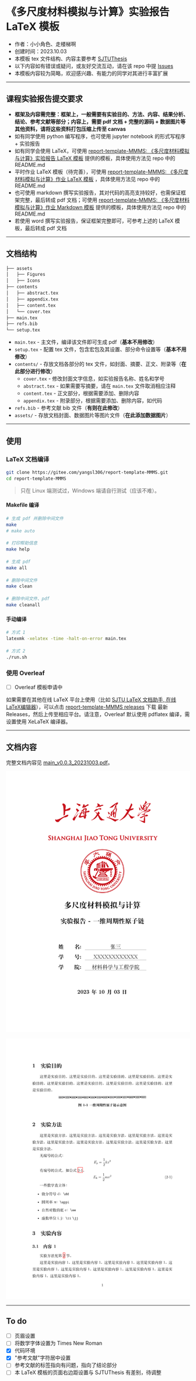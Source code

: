 # 《多尺度材料模拟与计算》实验报告 LaTeX 模板

- 作者：小小角色、走楼梯啊
- 创建时间：2023.10.03
- 本模板 tex 文件结构、内容主要参考 [SJTUThesis](https://github.com/sjtug/SJTUThesis)
- 以下内容如有错误或疑问，或友好交流互动，请在该 repo 中提 [Issues](https://gitee.com/yangsl306/report-template-MMMS/issues/new)
- 本模板内容较为简略，欢迎感兴趣、有能力的同学对其进行丰富扩展

---

## 课程实验报告提交要求

- **框架及内容需完整：框架上，一般需要有实验目的、方法、内容、结果分析、结论、参考文献等部分；内容上，需要 pdf 文档 + 完整的源码 + 数据图片等其他资料，请将这些资料打包压缩上传至 canvas**
- 如有同学使用 python 编写程序，也可使用 jupyter notebook 的形式写程序 + 实验报告
- 如有同学会使用 LaTeX，可使用 [report-template-MMMS: 《多尺度材料模拟与计算》实验报告 LaTeX 模板](https://gitee.com/yangsl306/report-template-MMMS) 提供的模板，具体使用方法见 repo 中的 README.md
- 平时作业 LaTeX 模板（待完善），可使用 [report-template-MMMS: 《多尺度材料模拟与计算》作业 LaTeX 模板](https://gitee.com/yangsl306/report-template-MMMS/tree/homework/) ，具体使用方法见 repo 中的 README.md
- 也可使用 markdown 撰写实验报告，其对代码的高亮支持较好，也需保证框架完整，最后转成 pdf 文档；可使用 [report-template-MMMS: 《多尺度材料模拟与计算》作业 Markdown 模板](https://gitee.com/yangsl306/report-template-MMMS/tree/report_markdown) 提供的模板，具体使用方法见 repo 中的 README.md
- 若使用 word 撰写实验报告，保证框架完整即可，可参考上述的 LaTeX 模板，最后转成 pdf 文档

---

## 文档结构

```txt
├── assets
│   ├── Figures
│   ├── Icons
├── contents
│   ├── abstract.tex
│   ├── appendix.tex
│   ├── content.tex
│   └── cover.tex
├── main.tex
├── refs.bib
└── setup.tex
```

- `main.tex` - 主文件，编译该文件即可生成 pdf（**基本不用修改**）
- `setup.tex` - 配置 tex 文件，包含宏包及其设置、部分命令设置等（**基本不用修改**）
- `contents/` - 存放文档各部分的 tex 文件，如封面、摘要、正文、附录等（**在此部分进行修改**）
  - `cover.tex` - 修改封面文字信息，如实验报告名称、姓名和学号
  - `abstract.tex` - 如果需要写摘要，请在 `main.tex` 文件取消相应注释
  - `content.tex` - 正文部分，根据需要添加、删除内容
  - `appendix.tex` - 附录部分，根据需要添加、删除内容，如代码
- `refs.bib` - 参考文献 bib 文件（**有则在此修改**）
- `assets/` - 存放文档封面、数据图片等图片文件（**在此添加数据图片**）

---

## 使用

### LaTeX 文档编译

```bash
git clone https://gitee.com/yangsl306/report-template-MMMS.git
cd report-template-MMMS
```

>只在 Linux 端测试过，Windows 端请自行测试（应该不难）。

#### Makefile 编译

```bash
# 生成 pdf 并删除中间文件
make
# make auto

# 打印帮助信息
make help

# 生成 pdf
make all

# 删除中间文件
make clean

# 删除中间文件、pdf
make cleanall
```

#### 手动编译

```bash
# 方式 1
latexmk -xelatex -time -halt-on-error main.tex

# 方式 2
./run.sh
```

### 使用 Overleaf

- [ ] Overleaf 模板申请中

如果需要在其他在线 LaTeX 平台上使用（比如 [SJTU LaTeX 文档助手, 在线LaTeX编辑器](https://latex.sjtu.edu.cn)），可以点击 [report-template-MMMS releases](https://gitee.com/yangsl306/report-template-MMMS/releases) 下载 最新 Releases，然后上传至相应平台。请注意，Overleaf 默认使用 pdflatex 编译，需设置使用 XeLaTeX 编译器。

---

## 文档内容

完整文档内容见 [main_v0.0.3_20231003.pdf](./main_v0.0.3_20231013.pdf)。

![文档封面](./assets/pdf_fig_cover.png)

![文档正文](./assets/pdf_fig_content.png)

---

## To do

- [ ] 页眉设置
- [ ] 将数学字体设置为 Times New Roman
- [x] 代码环境
- [x] "参考文献"字符居中设置
- [ ] 参考文献的标签指向有问题，指向了结论部分
- [ ] 本 LaTeX 模板的页面右边距设置与 SJTUThesis 有差别，待调整
